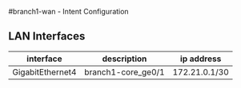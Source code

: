 
#branch1-wan - Intent Configuration


## LAN Interfaces

| interface     | description  | ip address   |
| ------------- | -------------| ------------ |
| GigabitEthernet4 | branch1-core_ge0/1 | 172.21.0.1/30 |

